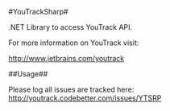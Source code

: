 #YouTrackSharp#

.NET Library to access YouTrack API.

For more information on YouTrack visit:

http://www.jetbrains.com/youtrack

##Usage##





Please log all issues are tracked here: http://youtrack.codebetter.com/issues/YTSRP
